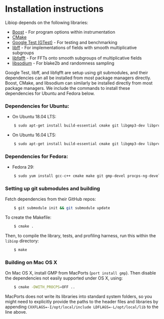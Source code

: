 # Installation instructions

Libiop depends on the following libraries:

* [Boost](https://www.boost.org/users/download/) - For program options within instrumentation
* [CMake](https://cmake.org/install/)
* [Google Test (GTest)](http://github.com/google/googletest) - For testing and benchmarking
* [libff](https://github.com/scipr-lab/libff) - For implementations of fields with smooth multiplicative subgroups
* [libfqfft](https://github.com/scipr-lab/libfqfft) - For FFTs onto smooth subgroups of multiplicative fields
* [libsodium](https://download.libsodium.org/doc/installation/) - For blake2b and randomness sampling

Google Test, libff, and libfqfft are setup using git submodules,
and their dependencies can all be installed from most package managers directly.
Boost, CMake, and libsodium can similarly be installed directly from most package managers.
We include the commands to install these dependencies for Ubuntu and Fedora below.

### Dependencies for Ubuntu:
* On Ubuntu 18.04 LTS:

```bash
    $ sudo apt-get install build-essential cmake git libgmp3-dev libprocps-dev libboost-all-dev libssl-dev libsodium-dev
```

* On Ubuntu 16.04 LTS:

```bash
    $ sudo apt-get install build-essential cmake git libgmp3-dev libprocps4-dev libboost-all-dev libssl-dev libsodium-dev
```

### Dependencies for Fedora:

* Fedora 29:

```bash
    $ sudo yum install gcc-c++ cmake make git gmp-devel procps-ng-devel boost-devel libsodium-devel
```

### Setting up git submodules and building

Fetch dependencies from their GitHub repos:

```bash
    $ git submodule init && git submodule update
```

To create the Makefile:

```bash
    $ cmake .
```

Then, to compile the library, tests, and profiling harness, run this within the `libiop` directory:

```bash
    $ make
```

### Building on Mac OS X

On Mac OS X, install GMP from MacPorts (`port install gmp`). Then disable the
dependencies not easily supported under OS X, using:

```bash
    $ cmake -DWITH_PROCPS=OFF ..
```

MacPorts does not write its libraries into standard system folders, so you
might need to explicitly provide the paths to the header files and libraries by
appending `CXXFLAGS=-I/opt/local/include LDFLAGS=-L/opt/local/lib` to the line
above.